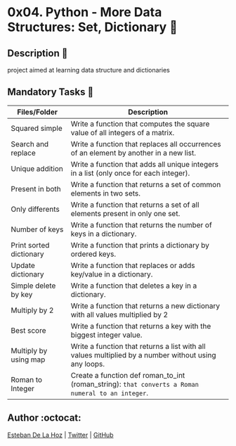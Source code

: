 # 0x04. Python - More Data Structures: Set, Dictionary :bullettrain_side:

## Description :moyai:

project aimed at learning data structure and dictionaries

## Mandatory Tasks :book:

| Files/Folder | Description |
| ------------ | ----------- |
| Squared simple | Write a function that computes the square value of all integers of a matrix. |
|Search and replace  | Write a function that replaces all occurrences of an element by another in a new list. |
| Unique addition | Write a function that adds all unique integers in a list (only once for each integer). |
| Present in both | Write a function that returns a set of common elements in two sets. |
| Only differents | Write a function that returns a set of all elements present in only one set. |
| Number of keys | Write a function that returns the number of keys in a dictionary. |
| Print sorted dictionary | Write a function that prints a dictionary by ordered keys. |
| Update dictionary | Write a function that replaces or adds key/value in a dictionary. |
| Simple delete by key | Write a function that deletes a key in a dictionary. |
| Multiply by 2 | Write a function that returns a new dictionary with all values multiplied by 2 |
| Best score | Write a function that returns a key with the biggest integer value. |
| Multiply by using map | Write a function that returns a list with all values multiplied by a number without using any loops. |
| Roman to Integer | Create a function def roman_to_int (roman_string): ```that converts a Roman numeral to an integer```. |

## Author :octocat:

[Esteban De La Hoz](https://www.linkedin.com/in/esteban-de-la-hoz-romero-b6270017b/) | [Twitter](https://twitter.com/Esteban18911) | [GitHub](https://github.com/Esteban18911)
